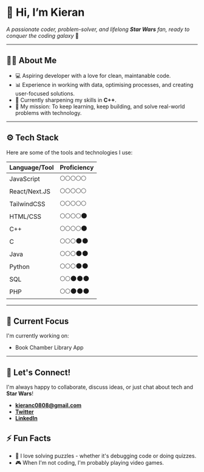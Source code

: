 # 👋 Hi, I’m Kieran
_A passionate coder, problem-solver, and lifelong **Star Wars** fan, ready to conquer the coding galaxy_ 🚀

---

## 🧑‍💻 **About Me**
- 💻 Aspiring developer with a love for clean, maintanable code.
- 📊 Experience in working with data, optimising processes, and creating user-focused solutions.
- 🌱 Currently sharpening my skills in **C++**.
- 🎯 My mission: To keep learning, keep building, and solve real-world problems with technology.

---

## ⚙️ **Tech Stack**
Here are some of the tools and technologies I use:

| **Language/Tool** | **Proficiency** |
|-------------------|-----------------|
| JavaScript        |🌕🌕🌕🌕🌕     |
| React/Next.JS     |🌕🌕🌕🌕🌕     |
| TailwindCSS       |🌕🌕🌕🌕🌕     |
| HTML/CSS          |🌕🌕🌕🌕🌑     |
| C++               |🌕🌕🌕🌕🌑     |
| C                 |🌕🌕🌕🌑🌑     |
| Java              |🌕🌕🌕🌑🌑     |
| Python            |🌕🌕🌕🌑🌑     |
| SQL               |🌕🌕🌑🌑🌑     |
| PHP               |🌕🌕🌑🌑🌑     |

---

## 🔭 **Current Focus**
I'm currently working on:
- Book Chamber Library App

---

## 💬 **Let's Connect!**
I'm always happy to collaborate, discuss ideas, or just chat about tech and **Star Wars**!

- **kieranc0808@gmail.com**
- **[Twitter](www.x.com/TheKJChambers)**
- **[LinkedIn](www.linkedin.com/in/thekjchambers)**

## ⚡ **Fun Facts**
- 🔧 I love solving puzzles - whether it's debugging code or doing quizzes.
- 🎮 When I'm not coding, I'm probably playing video games.

<!---
KieranMP/KieranMP is a ✨ special ✨ repository because its `README.md` (this file) appears on your GitHub profile.
You can click the Preview link to take a look at your changes.
--->
